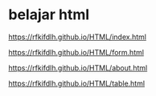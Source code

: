 # belajar html

https://rfkifdlh.github.io/HTML/index.html

https://rfkifdlh.github.io/HTML/form.html

https://rfkifdlh.github.io/HTML/about.html

https://rfkifdlh.github.io/HTML/table.html
